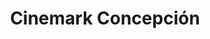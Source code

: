 ---
name: Cinemark
title: Cinemark Concepción
description: Instalamos toda la red de cámaras de vigilancia.
socialmedia:
  globe: 'https://www.cinemark.cl/'
image: https://i.imgur.com/Xzx6zoE.jpg
---